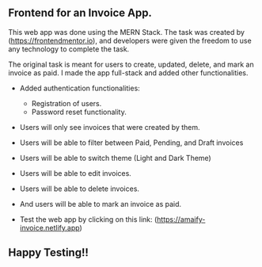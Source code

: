 ## Frontend for an Invoice App.

This web app was done using the MERN Stack. The task was created by (https://frontendmentor.io), and developers were given the freedom to use any technology to complete the task.

The original task is meant for users to create, updated, delete, and mark an invoice as paid. I made the app full-stack and added other functionalities.

- Added authentication functionalities:

  - Registration of users.
  - Password reset functionality.

- Users will only see invoices that were created by them.

- Users will be able to filter between Paid, Pending, and Draft invoices

- Users will be able to switch theme (Light and Dark Theme)

- Users will be able to edit invoices.

- Users will be able to delete invoices.

- And users will be able to mark an invoice as paid.

- Test the web app by clicking on this link: (https://amaify-invoice.netlify.app)

## Happy Testing!!
